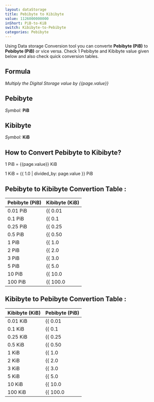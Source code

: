 ```yaml
---
layout: dataStorage
title: Pebibyte to Kibibyte
value: 1126000000000
inShort: PiB-to-KiB
switch: Kibibyte-to-Pebibyte
categories: Pebibyte
---
```


Using Data storage Conversion tool you can converte **Pebibyte (PiB)** to **Pebibyte (PiB)** or vice versa. Check 1 Pebibyte and Kibibyte value given below and also check quick conversion tables.

## Formula
*Multiply the Digital Storage value by {{page.value}}*

## Pebibyte
*Symbol:* **PiB**

## Kibibyte
*Symbol:* **KiB**

## How to Convert Pebibyte to Kibibyte?

1 PiB = {{page.value}} KiB

1 KiB = {{ 1.0 | divided_by: page.value }} PiB


## Pebibyte to Kibibyte Convertion Table :

| Pebibyte (PiB) | Kibibyte (KiB) |
| ---- | ---- |
| 0.01 PiB | {{ 0.01 | times: page.value | round: 12 }} KiB |
| 0.1 PiB | {{ 0.1 | times: page.value | round: 12 }} KiB |
| 0.25 PiB | {{ 0.25 | times: page.value | round: 12 }} KiB |
| 0.5 PiB | {{ 0.50 | times: page.value | round: 12 }} KiB |
| 1 PiB | {{ 1.0 | times: page.value | round: 12 }} KiB |
| 2 PiB | {{ 2.0 | times: page.value | round: 12 }} KiB |
| 3 PiB | {{ 3.0 | times: page.value | round: 12 }} KiB |
| 5 PiB | {{ 5.0 | times: page.value | round: 12 }} KiB |
| 10 PiB | {{ 10.0 | times: page.value | round: 12 }} KiB |
| 100 PiB | {{ 100.0 | times: page.value | round: 12 }} KiB |

## Kibibyte to Pebibyte Convertion Table :

| Kibibyte (KiB) | Pebibyte (PiB) |
| ---- | ---- |
| 0.01 KiB | {{ 0.01 | divided_by: page.value | round: 12 }} PiB |
| 0.1 KiB | {{ 0.1 | divided_by: page.value | round: 12 }} PiB |
| 0.25 KiB | {{ 0.25 | divided_by: page.value | round: 12 }} PiB |
| 0.5 KiB | {{ 0.50 | divided_by: page.value | round: 12 }} PiB |
| 1 KiB | {{ 1.0 | divided_by: page.value | round: 12 }} PiB |
| 2 KiB | {{ 2.0 | divided_by: page.value | round: 12 }} PiB |
| 3 KiB | {{ 3.0 | divided_by: page.value | round: 12 }} PiB |
| 5 KiB | {{ 5.0 | divided_by: page.value | round: 12 }} PiB |
| 10 KiB | {{ 10.0 | divided_by: page.value | round: 12 }} PiB |
| 100 KiB | {{ 100.0 | divided_by: page.value | round: 12 }} PiB |


<script>
document.getElementById('selectInput')[21].selected = true
document.getElementById('selectOutput')[5].selected = true
</script>
